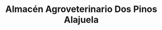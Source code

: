 ---
title: "Almacén Agroveterinario Dos Pinos Alajuela"
url: /alajuela/almacen-agroveterinario-dos-pinos-alajuela/
shop: agraria
---
